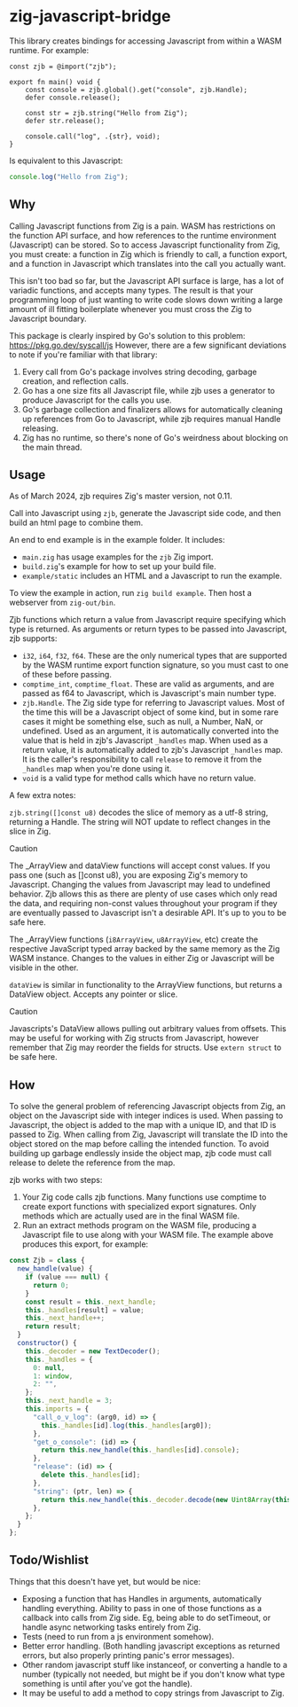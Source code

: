 # zig-javascript-bridge

This library creates bindings for accessing Javascript from within a WASM runtime.  For example:

```zig
const zjb = @import("zjb");

export fn main() void {
    const console = zjb.global().get("console", zjb.Handle);
    defer console.release();

    const str = zjb.string("Hello from Zig");
    defer str.release();

    console.call("log", .{str}, void);
}

```

Is equivalent to this Javascript:
```javascript
console.log("Hello from Zig");
```

## Why

Calling Javascript functions from Zig is a pain.  WASM has restrictions on the function API surface, and how references to the runtime environment (Javascript) can be stored.  So to access Javascript functionality from Zig, you must create: a function in Zig which is friendly to call, a function export, and a function in Javascript which translates into the call you actually want.

This isn't too bad so far, but the Javascript API surface is large, has a lot of variadic functions, and accepts many types.  The result is that your programming loop of just wanting to write code slows down writing a large amount of ill fitting boilerplate whenever you must cross the Zig to Javascript boundary.

This package is clearly inspired by Go's solution to this problem: https://pkg.go.dev/syscall/js  However, there are a few significant deviations to note if you're familiar with that library:

1. Every call from Go's package involves string decoding, garbage creation, and reflection calls.
2. Go has a one size fits all Javascript file, while zjb uses a generator to produce Javascript for the calls you use.
3. Go's garbage collection and finalizers allows for automatically cleaning up references from Go to Javascript, while zjb requires manual Handle releasing.
4. Zig has no runtime, so there's none of Go's weirdness about blocking on the main thread.

## Usage

As of March 2024, zjb requires Zig's master version, not 0.11.

Call into Javascript using `zjb`, generate the Javascript side code, and then build an html page to combine them.

An end to end example is in the example folder.  It includes:

- `main.zig` has usage examples for the `zjb` Zig import.
- `build.zig`'s example for how to set up your build file.
- `example/static` includes an HTML and a Javascript to run the example.

To view the example in action, run `zig build example`.  Then host a webserver from `zig-out/bin`.

Zjb functions which return a value from Javascript require specifying which type is returned.  As arguments or return types to be passed into Javascript, zjb supports:

- `i32`, `i64`, `f32`, `f64`.  These are the only numerical types that are supported by the WASM runtime export function signature, so you must cast to one of these before passing.
- `comptime_int`, `comptime_float`.  These are valid as arguments, and are passed as f64 to Javascript, which is Javascript's main number type.
- `zjb.Handle`.  The Zig side type for referring to Javascript values.  Most of the time this will be a Javascript object of some kind, but in some rare cases it might be something else, such as null, a Number, NaN, or undefined.  Used as an argument, it is automatically converted into the value that is held in zjb's Javascript `_handles` map.  When used as a return value, it is automatically added to zjb's Javascript `_handles` map.  It is the caller's responsibility to call `release` to remove it from the `_handles` map when you're done using it.
- `void` is a valid type for method calls which have no return value.

A few extra notes:

`zjb.string([]const u8)` decodes the slice of memory as a utf-8 string, returning a Handle.  The string will NOT update to reflect changes in the slice in Zig.

> [!CAUTION]
> The \_ArrayView and dataView functions will accept const values.  If you pass one (such as []const u8), you are exposing Zig's memory to Javascript.  Changing the values from Javascript may lead to undefined behavior.  Zjb allows this as there are plenty of use cases which only read the data, and requiring non-const values throughout your program if they are eventually passed to Javascript isn't a desirable API.  It's up to you to be safe here.

The \_ArrayView functions (`i8ArrayView`, `u8ArrayView`, etc) create the respective JavaScript typed array backed by the same memory as the Zig WASM instance.  Changes to the values in either Zig or Javascript will be visible in the other.

`dataView` is similar in functionality to the ArrayView functions, but returns a DataView object.  Accepts any pointer or slice.

> [!CAUTION]
> Javascripts's DataView allows pulling out arbitrary values from offsets.  This may be useful for working with Zig structs from Javascript, however remember that Zig may reorder the fields for structs.  Use `extern struct` to be safe here.

## How

To solve the general problem of referencing Javascript objects from Zig, an object on the Javascript side with integer indices is used.  When passing to Javascript, the object is added to the map with a unique ID, and that ID is passed to Zig.  When calling from Zig, Javascript will translate the ID into the object stored on the map before calling the intended function.  To avoid building up garbage endlessly inside the object map, zjb code must call release to delete the reference from the map.

zjb works with two steps:

1. Your Zig code calls zjb functions.  Many functions use comptime to create export functions with specialized export signatures.  Only methods which are actually used are in the final WASM file.
2. Run an extract methods program on the WASM file, producing a Javascript file to use along with your WASM file.  The example above produces this export, for example:

```javascript
const Zjb = class {
  new_handle(value) {
    if (value === null) {
      return 0;
    }
    const result = this._next_handle;
    this._handles[result] = value;
    this._next_handle++;
    return result;
  }
  constructor() {
    this._decoder = new TextDecoder();
    this._handles = {
      0: null,
      1: window,
      2: "",
    };
    this._next_handle = 3;
    this.imports = {
      "call_o_v_log": (arg0, id) => {
        this._handles[id].log(this._handles[arg0]);
      },
      "get_o_console": (id) => {
        return this.new_handle(this._handles[id].console);
      },
      "release": (id) => {
        delete this._handles[id];
      },
      "string": (ptr, len) => {
        return this.new_handle(this._decoder.decode(new Uint8Array(this.instance.exports.memory.buffer, ptr, len)));
      },
    };
  }
};

```

## Todo/Wishlist

Things that this doesn't have yet, but would be nice:

- Exposing a function that has Handles in arguments, automatically handling everything.  Ability to pass in one of those functions as a callback into calls from Zig side.  Eg, being able to do setTimeout, or handle async networking tasks entirely from Zig.
- Tests (need to run from a js environment somehow).
- Better error handling.  (Both handling javascript exceptions as returned errors, but also properly printing panic's error messages).
- Other random javascript stuff like instanceof, or converting a handle to a number  (typically not needed, but might be if you don't know what type something is until after you've got the handle).
- It may be useful to add a method to copy strings from Javascript to Zig.